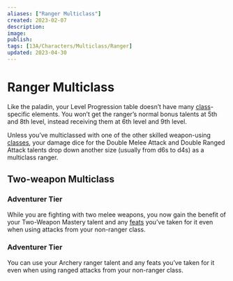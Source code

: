 ```yaml
---
aliases: ["Ranger Multiclass"]
created: 2023-02-07
description: 
image: 
publish: 
tags: [13A/Characters/Multiclass/Ranger]
updated: 2023-04-30
---
```

# Ranger Multiclass

Like the paladin, your Level Progression table doesn’t have many [class](../Character-Rules/Class.md)-specific elements. You won’t get the ranger’s normal bonus talents at 5th and 8th level, instead receiving them at 6th level and 9th level.

Unless you’ve multiclassed with one of the other skilled weapon-using [classes](../Classes/Classes.md), your damage dice for the Double Melee Attack and Double Ranged Attack talents drop down another size (usually from d6s to d4s) as a multiclass ranger.

## Two-weapon Multiclass

### Adventurer Tier

While you are fighting with two melee weapons, you now gain the benefit of your Two-Weapon Mastery talent and any [feats](../Character-Rules/Feats/Feats.md) you’ve taken for it even when using attacks from your non-ranger class.

### Adventurer Tier

You can use your Archery ranger talent and any feats you’ve taken for it even when using ranged attacks from your non-ranger class.
